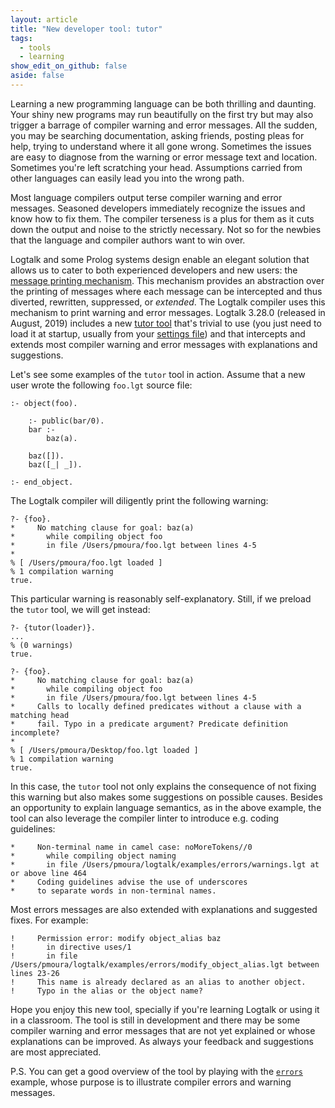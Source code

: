 ```yaml
---
layout: article
title: "New developer tool: tutor"
tags:
  - tools
  - learning
show_edit_on_github: false
aside: false
---
```


Learning a new programming language can be both thrilling and daunting. Your shiny new programs may run beautifully on the first try but may also trigger a barrage of compiler warning and error messages. All the sudden, you may be searching documentation, asking friends, posting pleas for help, trying to understand where it all gone wrong. Sometimes the issues are easy to diagnose from the warning or error message text and location. Sometimes you're left scratching your head. Assumptions carried from other languages can easily lead you into the wrong path.

Most language compilers output terse compiler warning and error messages. Seasoned developers immediately recognize the issues and know how to fix them. The compiler terseness is a plus for them as it cuts down the output and noise to the strictly necessary. Not so for the newbies that the language and compiler authors want to win over.

Logtalk and some Prolog systems design enable an elegant solution that allows us to cater to both experienced developers and new users: the [message printing mechanism](https://logtalk.org/manuals/userman/printing.html). This mechanism provides an abstraction over the printing of messages where each message can be intercepted and thus diverted, rewritten, suppressed, or *extended*. The Logtalk compiler uses this mechanism to print warning and error messages. Logtalk 3.28.0 (released in August, 2019) includes a new [tutor tool](https://logtalk.org/manuals/devtools/tutor.html) that's trivial to use (you just need to load it at startup, usually from your [settings file](https://logtalk.org/manuals/userman/installing.html#settings-files)) and that intercepts and extends most compiler warning and error messages with explanations and suggestions.

Let's see some examples of the `tutor` tool in action. Assume that a new user wrote the following `foo.lgt` source file:

```logtalk
:- object(foo).

    :- public(bar/0).
    bar :-
	    baz(a).

    baz([]).
    baz([_| _]).

:- end_object.
```

The Logtalk compiler will diligently print the following warning:

```text
?- {foo}.
*     No matching clause for goal: baz(a)
*       while compiling object foo
*       in file /Users/pmoura/foo.lgt between lines 4-5
*     
% [ /Users/pmoura/foo.lgt loaded ]
% 1 compilation warning
true.
```

This particular warning is reasonably self-explanatory. Still, if we preload the `tutor` tool, we will get instead:

```text
?- {tutor(loader)}.
...
% (0 warnings)
true.

?- {foo}.
*     No matching clause for goal: baz(a)
*       while compiling object foo
*       in file /Users/pmoura/foo.lgt between lines 4-5
*     Calls to locally defined predicates without a clause with a matching head
*     fail. Typo in a predicate argument? Predicate definition incomplete?
*     
% [ /Users/pmoura/Desktop/foo.lgt loaded ]
% 1 compilation warning
true.
```

In this case, the `tutor` tool not only explains the consequence of not fixing this warning but also makes some suggestions on possible causes. Besides an opportunity to explain language semantics, as in the above example, the tool can also leverage the compiler linter to introduce e.g. coding guidelines:

```text
*     Non-terminal name in camel case: noMoreTokens//0
*       while compiling object naming
*       in file /Users/pmoura/logtalk/examples/errors/warnings.lgt at or above line 464
*     Coding guidelines advise the use of underscores
*     to separate words in non-terminal names.
```

Most errors messages are also extended with explanations and suggested fixes. For example:

```text
!     Permission error: modify object_alias baz
!       in directive uses/1
!       in file /Users/pmoura/logtalk/examples/errors/modify_object_alias.lgt between lines 23-26
!     This name is already declared as an alias to another object.
!     Typo in the alias or the object name?
```

Hope you enjoy this new tool, specially if you're learning Logtalk or using it in a classroom. The tool is still in development and there may be some compiler warning and error messages that are not yet explained or whose explanations can be improved. As always your feedback and suggestions are most appreciated.

P.S. You can get a good overview of the tool by playing with the [`errors`](https://github.com/LogtalkDotOrg/logtalk3/tree/master/examples/errors) example, whose purpose is to illustrate compiler errors and warning messages.
